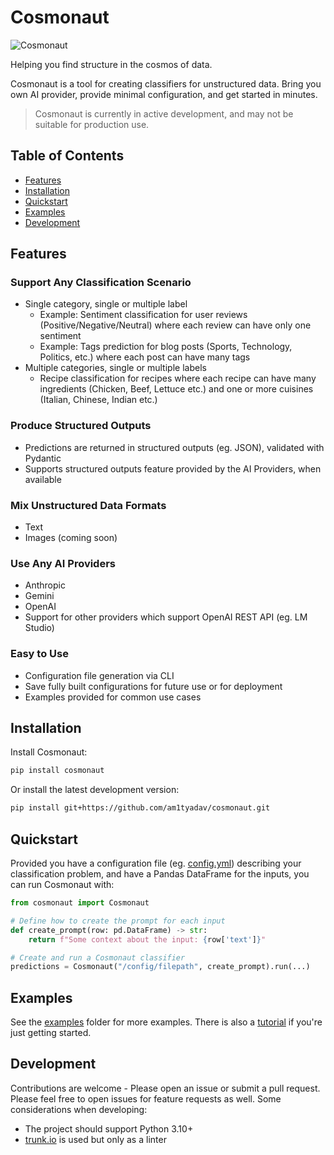 # Cosmonaut

![Cosmonaut](assets/cosmonaut_header.jpg)

Helping you find structure in the cosmos of data.

Cosmonaut is a tool for creating classifiers for unstructured data. Bring you own AI provider, provide minimal configuration, and get started in minutes.

> Cosmonaut is currently in active development, and may not be suitable for production use.

## Table of Contents

- [Features](#features)
- [Installation](#installation)
- [Quickstart](#quickstart)
- [Examples](#examples)
- [Development](#development)

## Features

### Support Any Classification Scenario

- Single category, single or multiple label
  - Example: Sentiment classification for user reviews (Positive/Negative/Neutral) where each review can have only one sentiment
  - Example: Tags prediction for blog posts (Sports, Technology, Politics, etc.) where each post can have many tags
- Multiple categories, single or multiple labels
  - Recipe classification for recipes where each recipe can have many ingredients (Chicken, Beef, Lettuce etc.) and one or more cuisines (Italian, Chinese, Indian etc.)

### Produce Structured Outputs

- Predictions are returned in structured outputs (eg. JSON), validated with Pydantic
- Supports structured outputs feature provided by the AI Providers, when available

### Mix Unstructured Data Formats

- Text
- Images (coming soon)

### Use Any AI Providers

- Anthropic
- Gemini
- OpenAI
- Support for other providers which support OpenAI REST API (eg. LM Studio)

### Easy to Use

- Configuration file generation via CLI
- Save fully built configurations for future use or for deployment
- Examples provided for common use cases

## Installation

Install Cosmonaut:

```bash
pip install cosmonaut
```

Or install the latest development version:

```bash
pip install git+https://github.com/am1tyadav/cosmonaut.git
```

## Quickstart

Provided you have a configuration file (eg. [config.yml](https://github.com/am1tyadav/cosmonaut/tree/main/examples/single_label/config.yml)) describing your classification problem, and have a Pandas DataFrame for the inputs, you can run Cosmonaut with:

```python
from cosmonaut import Cosmonaut

# Define how to create the prompt for each input
def create_prompt(row: pd.DataFrame) -> str:
    return f"Some context about the input: {row['text']}"

# Create and run a Cosmonaut classifier
predictions = Cosmonaut("/config/filepath", create_prompt).run(...)
```

## Examples

See the [examples](https://github.com/am1tyadav/cosmonaut/tree/main/examples) folder for more examples. There is also a [tutorial](https://github.com/am1tyadav/cosmonaut/tree/main/examples/tutorial.md) if you're just getting started.

## Development

Contributions are welcome - Please open an issue or submit a pull request. Please feel free to open issues for feature requests as well. Some considerations when developing:

- The project should support Python 3.10+
- [trunk.io](https://trunk.io) is used but only as a linter
